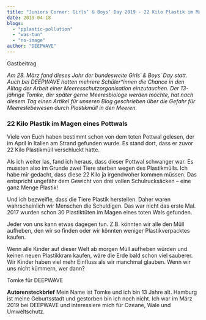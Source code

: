 ```yaml
---
title: "Juniors Corner: Girls‘ & Boys‘ Day 2019 - 22 Kilo Plastik im Magen eines Pottwals"
date: 2019-04-18
blogs: 
  - "pplastic-pollution"
  - "was-tun"
  - "no-image"
author: "DEEPWAVE"
---
```


Gastbeitrag

_Am 28. März fand dieses Jahr der bundesweite Girls´ & Boys´ Day statt. Auch bei DEEPWAVE hatten mehrere Schüler\*innen die Chance in den Alltag der Arbeit einer Meeresschutzorganisation einzutauchen. Der 13-jährige Tomke, der später gerne Meeresbiologe werden möchte, hat nach diesem Tag einen Artikel für unseren Blog geschrieben über die Gefahr für Meereslebewesen durch Plastikmüll in den Meeren._

### 22 Kilo Plastik im Magen eines Pottwals

Viele von Euch haben bestimmt schon von dem toten Pottwal gelesen, der im April in Italien am Strand gefunden wurde. Es stand dort, dass er zuvor 22 Kilo Plastikmüll verschluckt hatte.

Als ich weiter las, fand ich heraus, dass dieser Pottwal schwanger war. Es mussten also im Grunde zwei Tiere sterben wegen des Plastikmülls. Ich habe mir gedacht, dass diese 22 Kilo ja irgendwoher kommen müssen. Das entspricht ungefähr dem Gewicht von drei vollen Schulrucksäcken – eine ganz Menge Plastik!

Und ich bezweifle, dass die Tiere Plastik herstellen. Daher waren wahrscheinlich wir Menschen die Schuldigen. Das war nicht das erste Mal. 2017 wurden schon 30 Plastiktüten im Magen eines toten Wals gefunden.

Jeder von uns kann etwas dagegen tun. Z.B. könnten wir alle den Müll aufheben, den wir so finden oder wir könnten weniger Plastikverpacktes kaufen.

Wenn alle Kinder auf dieser Welt ab morgen Müll aufheben würden und keinen neuen Plastikkram kaufen, wäre die Erde bald schon viel sauberer. Wir Kinder haben viel mehr Einfluss als wir manchmal glauben. Wenn wir uns nicht kümmern, wer dann?

Tomke für DEEPWAVE

**Autorensteckbrief** Mein Name ist Tomke und ich bin 13 Jahre alt. Hamburg ist meine Geburtsstadt und gestorben bin ich noch nicht. Ich war im März 2019 bei DEEPWAVE und interessiere mich für Ozeane, Wale und Umweltschutz.
